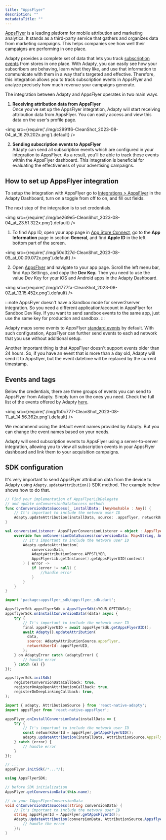 ```yaml
---
title: "AppsFlyer"
description: ""
metadataTitle: ""
---
```


[AppsFlyer](https://www.appsflyer.com/) is a leading platform for mobile attribution and marketing analytics. It stands as a third-party service that gathers and organizes data from marketing campaigns. This helps companies see how well their campaigns are performing in one place.

Adapty provides a complete set of data that lets you track [subscription events](https://docs.adapty.io/docs/events) from stores in one place. With Adapty, you can easily see how your subscribers are behaving, learn what they like, and use that information to communicate with them in a way that's targeted and effective. Therefore, this integration allows you to track subscription events in AppsFlyer and analyze precisely how much revenue your campaigns generate.

The integration between Adapty and AppsFlyer operates in two main ways.

1. **Receiving attribution data from AppsFlyer**  
   Once you've set up the AppsFlyer integration, Adapty will start receiving attribution data from AppsFlyer. You can easily access and view this data on the user's profile page.


<img
  src={require('./img/c2991f6-CleanShot_2023-08-04_at_16.29.202x.png').default}
/>





2. **Sending subscription events to AppsFlyer**  
   Adapty can send all subscription events which are configured in your integration to AppsFlyer. As a result, you'll be able to track these events within the AppsFlyer dashboard. This integration is beneficial for evaluating the effectiveness of your advertising campaigns.

## How to set up AppsFlyer integration

To setup the integration with AppsFlyer go to [Integrations > AppsFlyer](https://app.adapty.io/integrations/appsflyer) in the Adapty Dashboard, turn on a toggle from off to on, and fill out fields.

The next step of the integration is to set credentials.


<img
  src={require('./img/be269e5-CleanShot_2023-08-04_at_23.51.322x.png').default}
/>





1. To find App ID, open your app page in [App Store Connect](https://appstoreconnect.apple.com/), go to the **App Information** page in section **General**, and find **Apple ID** in the left bottom part of the screen.


<img
  src={require('./img/50d327d-CleanShot_2023-08-05_at_00.09.072x.png').default}
/>





2. Open [AppsFlyer](https://hq1.appsflyer.com/auth/login) and navigate to your app page. Scroll the left menu bar, find App Settings, and copy the **Dev Key.** Then you need to use the value Dev Key for your iOS and Android apps in the Adapty Dashboard.


<img
  src={require('./img/b1777fa-CleanShot_2023-08-07_at_13.15.452x.png').default}
/>





:::note
AppsFlyer doesn't have a Sandbox mode for server2server integration. So you need a different application/account in AppsFlyer for Sandbox Dev Key. If you want to send sandbox events to the same app, just use the same key for production and sandbox.
:::

Adapty maps some events to AppsFlyer [standard events](https://support.appsflyer.com/hc/en-us/articles/115005544169-Rich-in-app-events-for-Android-and-iOS#event-types) by default. With such configuration, AppsFlyer can further send events to each ad network that you use without additional setup.

Another important thing is that AppsFlyer doesn't support events older than 24 hours. So, if you have an event that is more than a day old, Adapty will send it to Appsflyer, but the event datetime will be replaced by the current timestamp.

## Events and tags

Below the credentials, there are three groups of events you can send to AppsFlyer from Adapty. Simply turn on the ones you need. Check the full list of the events offered by Adapty [here](https://docs.adapty.io/docs/events).


<img
  src={require('./img/1b0c777-CleanShot_2023-08-11_at_14.56.362x.png').default}
/>





We recommend using the default event names provided by Adapty. But you can change the event names based on your needs.

Adapty will send subscription events to AppsFlyer using a server-to-server integration, allowing you to view all subscription events in your AppsFlyer dashboard and link them to your acquisition campaigns.

## SDK configuration

It's very important to send AppsFlyer attribution data from the device to Adapty using `Adapty.updateAttribution()` SDK method. The example below shows how to do that.

```swift title="title="iOS (Swift)""
// Find your implementation of AppsFlyerLibDelegate 
// and update onConversionDataSuccess method:
func onConversionDataSuccess(_ installData: [AnyHashable : Any]) {
    // It's important to include the network user ID
    Adapty.updateAttribution(installData, source: .appsflyer, networkUserId: AppsFlyerLib.shared().getAppsFlyerUID())
}
```
```kotlin title="title="Android (Kotlin)""
val conversionListener: AppsFlyerConversionListener = object : AppsFlyerConversionListener {
    override fun onConversionDataSuccess(conversionData: Map<String, Any>) {
        // It's important to include the network user ID
        Adapty.updateAttribution(
            conversionData,
            AdaptyAttributionSource.APPSFLYER,
            AppsFlyerLib.getInstance().getAppsFlyerUID(context)
        ) { error ->
            if (error != null) {
                //handle error
            }
        }
    }
}
```
```javascript title="title="Flutter (Dart)""
import 'package:appsflyer_sdk/appsflyer_sdk.dart';

AppsflyerSdk appsflyerSdk = AppsflyerSdk(<YOUR_OPTIONS>);
appsflyerSdk.onInstallConversionData((data) async {
    try {
        // It's important to include the network user ID
        final appsFlyerUID = await appsFlyerSdk.getAppsFlyerUID();
        await Adapty().updateAttribution(
          data,
          source: AdaptyAttributionSource.appsflyer,
          networkUserId: appsFlyerUID,
        );
    } on AdaptyError catch (adaptyError) {
        // handle error
    } catch (e) {}
});

appsflyerSdk.initSdk(
    registerConversionDataCallback: true,
    registerOnAppOpenAttributionCallback: true,
    registerOnDeepLinkingCallback: true,
);
```
```typescript title="title="React Native (JS)""
import { adapty, AttributionSource } from 'react-native-adapty';
import appsFlyer from 'react-native-appsflyer';

appsFlyer.onInstallConversionData(installData => {
	try {
		// It's important to include the network user ID
		const networkUserId = appsFlyer.getAppsFlyerUID();
		adapty.updateAttribution(installData, AttributionSource.AppsFlyer, networkUserId);
	} catch (error) {
		// handle error
	}
});

// ...
appsFlyer.initSdk(/*...*/);
```
```csharp title="title="Unity (C#)""
using AppsFlyerSDK;

// before SDK initialization
AppsFlyer.getConversionData(this.name);

// in your IAppsFlyerConversionData
void onConversionDataSuccess(string conversionData) {
    // It's important to include the network user ID
    string appsFlyerId = AppsFlyer.getAppsFlyerId();
    Adapty.UpdateAttribution(conversionData, AttributionSource.Appsflyer, appsFlyerId, (error) => {
        // handle the error
    });
}
```